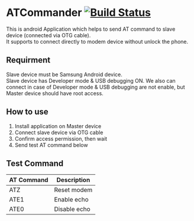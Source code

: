 # ATCommander [![Build Status](https://travis-ci.org/trongvu/ATCommander.svg?branch=master)](https://travis-ci.org/trongvu/ATCommander)
This is android Application which helps to send AT command to slave device (connected via OTG cable).  
It supports to connect directly to modem device without unlock the phone.  

## Requirment
Slave device must be Samsung Android device.  
Slave device has Developer mode & USB debugging ON. 
We also can connect in case of Developer mode & USB debugging are not enable, but Master device should have root access.  

## How to use
1. Install application on Master device
2. Connect slave device via OTG cable
3. Confirm access permission, then wait
4. Send test AT command below

## Test Command
| AT Command | Description |
| ------------- | ------------- |
| ATZ  | Reset modem  |
| ATE1  | Enable echo  |
| ATE0  | Disable echo  ||
